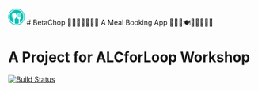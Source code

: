 ![alt text](/UI/img/favicon.png) # BetaChop 🥗🌯🥘🍛🥙🍖🍗
A Meal Booking App 🍯🍜🥬🍽🍴🦐🍳🍲🥯

# A Project for ALCforLoop Workshop

[![Build Status](https://travis-ci.org/timi-codes/BetaChop.svg?branch=master)](https://travis-ci.org/timi-codes/BetaChop)
